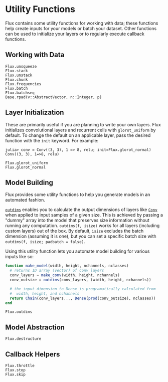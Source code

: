 # Utility Functions

Flux contains some utility functions for working with data; these functions
help create inputs for your models or batch your dataset.
Other functions can be used to initialize your layers or to regularly execute
callback functions.

## Working with Data

```@docs
Flux.unsqueeze
Flux.stack
Flux.unstack
Flux.chunk
Flux.frequencies
Flux.batch
Flux.batchseq
Base.rpad(v::AbstractVector, n::Integer, p)
```

## Layer Initialization

These are primarily useful if you are planning to write your own layers.
Flux initializes convolutional layers and recurrent cells with `glorot_uniform`
by default.
To change the default on an applicable layer, pass the desired function with the
`init` keyword. For example:
```jldoctest; setup = :(using Flux)
julia> conv = Conv((3, 3), 1 => 8, relu; init=Flux.glorot_normal)
Conv((3, 3), 1=>8, relu)
```

```@docs
Flux.glorot_uniform
Flux.glorot_normal
```

## Model Building

Flux provides some utility functions to help you generate models in an automated fashion.

[`outdims`](@ref) enables you to calculate the output dimensions of layers like [`Conv`](@ref)
when applied to input samples of a given size. This is achieved by passing a "dummy" array into
the model that preserves size information without running any computation.
`outdims(f, isize)` works for all layers (including custom layers) out of the box.
By default, `isize` excludes the batch dimension (assuming it is one),
but you can set a specific batch size with `outdims(f, isize; padbatch = false)`.

Using this utility function lets you automate model building for various inputs like so:
```julia
function make_model(width, height, nchannels, nclasses)
  # returns 1D array (vector) of conv layers
  conv_layers = make_conv(width, height, nchannels)
  conv_outsize = outdims(conv_layers, (width, height, nchannels))

  # the input dimension to Dense is programatically calculated from
  #  width, height, and nchannels
  return Chain(conv_layers..., Dense(prod(conv_outsize), nclasses))
end
```

```@docs
Flux.outdims
```

## Model Abstraction

```@docs
Flux.destructure
```

## Callback Helpers

```@docs
Flux.throttle
Flux.stop
Flux.skip
```
